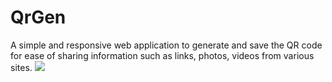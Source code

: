 # QrGen

A simple and responsive web application to generate and save the QR code for ease of sharing information such as links, photos, videos from various sites.
<img src="img/screen.png">
